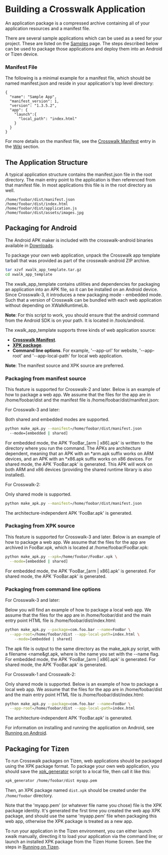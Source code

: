 # Building a Crosswalk Application
An application package is a compressed archive containing all of your application resources and a manifest file.

There are several sample applications which can be used as a seed for your project. These are listed on the [Samples](#documentation/samples) page. The steps described below can be used to package those applications and deploy them into an Android or Tizen device.

### Manifest File
The following is a minimal example for a manifest file, which should be named manifest.json and reside in your application's top level directory:
```
{
  "name": "Sample App",
  "manifest_version": 1,
  "version": "1.3.5.2",
  "app": {
    "launch":{
      "local_path": "index.html"
    }
  }
}
```
For more details on the manifest file, see the [Crosswalk Manifest](#wiki/Crosswalk-manifest) entry in the [Wiki](#wiki) section.

## The Application Structure
A typical application structure contains the manifest.json file in the root directory. The main entry point to the application is then referenced from that manifest file. In most applications this file is in the root directory as well.
```
/home/foobar/dist/manifest.json
/home/foobar/dist/index.html
/home/foobar/dist/application.js
/home/foobar/dist/assets/images.jpg
```
## Packaging for Android
The Android APK maker is included with the crosswalk-android binaries available in [Downloads](#documentation/downloads).

To package your own web application, unpack the Crosswalk app template tarball that was provided as part of the crosswalk-android ZIP archive.
```sh
tar xzvf xwalk_app_template.tar.gz
cd xwalk_app_template
```
The xwalk_app_template contains utilities and dependencies for packaging an application into an APK file, so it can be installed on an Android device.
Since Crosswalk-3, it introduces a new packaging mode - embedded mode. Such that a version of Crosswalk can be bundled with each web application without depending on XWalkRuntimeLib.

**Note**: For this script to work, you should ensure that the android command from the Android SDK is on your path. It is located in <Android SDK location>/tools/android.

The xwalk_app_template supports three kinds of web application source:
* **[Crosswalk Manifest](#wiki/Crosswalk-manifest)**.
* **[XPK package](#wiki/Crosswalk-package-management)**.
* **Command line options**. For example, '--app-url' for website, '--app-root' and '--app-local-path' for local web application.

**Note**: The manifest source and XPK source are preferred.

### Packaging from manifest source
This feature is supported for Crosswalk-2 and later.
Below is an example of how to package a web app. We assume that the files for the app are in /home/foobar/dist and the manifest file is /home/foobar/dist/manifest.json:

For Crosswalk-3 and later:

Both shared and embedded modes are supported.
```sh
python make_apk.py --manifest=/home/foobar/dist/manifest.json
  --mode=[embedded | shared]
```
For embedded mode, the APK 'FooBar_[arm | x86].apk' is written to the directory where you run the command. The APKs are architecture dependent, meaning that an APK with an *arm.apk suffix works on ARM devices, and an APK with an *x86.apk suffix works on x86 devices.
For shared mode, the APK 'FooBar.apk' is generated. This APK will work on both ARM and x86 devices (providing the shared runtime library is also installed).

For Crosswalk-2:

Only shared mode is supported.
```sh
python make_apk.py --manifest=/home/foobar/dist/manifest.json
```
The architecture-independent APK 'FooBar.apk' is generated.

### Packaging from XPK source
This feature is supported for Crosswalk-3 and later.
Below is an example of how to package a web app. We assume that the files for the app are archived in FooBar.xpk, which is located at /home/foobar/FooBar.xpk:
```sh
python make_apk.py --xpk=/home/foobar/FooBar.xpk \
  --mode=[embedded | shared]
```
For embedded mode, the APK 'FooBar_[arm | x86].apk' is generated. For shared mode, the APK 'FooBar.apk' is generated.

### Packaging from command line options
For Crosswalk-3 and later:

Below you will find an example of how to package a local web app. We assume that the files for the app are in /home/foobar/dist and the main entry point HTML file is /home/foobar/dist/index.html:
```sh
python make_apk.py --package=com.foo.bar --name=FooBar \
  --app-root=/home/foobar/dist --app-local-path=index.html \
    --mode=[embedded | shared]
```
The apk file is output to the same directory as the make_apk.py script, with a filename <name&gt.apk, where <name> is the name you set with the --name flag.
For embedded mode, the APK 'FooBar_[arm | x86].apk' is generated. For shared mode, the APK 'FooBar.apk' is generated.

For Crosswalk-1 and Crosswalk-2:

Only shared mode is supported. Below is an example of how to package a local web app. We assume that the files for the app are in /home/foobar/dist and the main entry point HTML file is /home/foobar/dist/index.html:
```sh
python make_apk.py --package=com.foo.bar --name=FooBar \
  --app-root=/home/foobar/dist --app-local-path=index.html
```
The architecture-independent APK 'FooBar.apk' is generated.

For information on installing and running the application on Android,
see
 [Running on 
Android](#documentation/getting_started/running_an_application/running-on-android).

## Packaging for Tizen
To run Crosswalk packages on Tizen, web applications should be packaged using the XPK
package format. To package your own web application, you should save the
[xpk_generator](#wiki/crosswalk-package-management/xpk-package-generator-bash-shell-version)
script to a local file, then call it like this:
```sh
xpk_generator /home/foobar/dist myapp.pem
```
Then, an XPK package named ```dist.xpk``` should be created under the ```/home/foobar```
directory.

Note that the 'myapp.pem' (or whatever file name you chose) file is the XPK
package identity. It's generated the first time you created the web app XPK
package, and should use the same 'myapp.pem' file when packaging this web
app, otherwise the XPK package is treated as a new app.

To run your application in the Tizen environment, you can either launch xwalk manually,
directing it to load your application via the command line; or launch an
installed XPK package from the Tizen Home Screen. See the steps in
[Running on 
Tizen](#documentation/getting_started/running_an_application/running-on-tizen).
